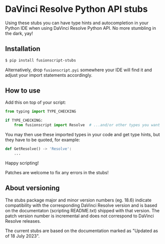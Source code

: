 DaVinci Resolve Python API stubs
================================

Using these stubs you can have type hints and autocompletion in your Python IDE
when using DaVinci Resolve Python API. No more stumbling in the dark, yay!

Installation
------------

```sh
$ pip install fusionscript-stubs
```

Alternatively, drop `fusionscript.pyi` somewhere your IDE will find it and adjust
your import statements accordingly.

How to use
----------

Add this on top of your script:

```python
from typing import TYPE_CHECKING

if TYPE_CHECKING:
    from fusionscript import Resolve  # ...and/or other types you want
```

You may then use these imported types in your code and get type hints, but they have 
to be quoted, for example:

```python
def GetResolve() -> 'Resolve':
    ...
```

Happy scripting!

Patches are welcome to fix any errors in the stubs!

About versioning
----------------

The stubs package major and minor version numbers (eg. 18.6) indicate compatibility 
with the corresponding DaVinci Resolve version and is based on the documentaton 
(scripting README.txt) shipped with that version. The patch version number is incremental
and does not correspond to DaVinci Resolve releases.

The current stubs are based on the documentation marked as "Updated as of 18 July 2023". 
